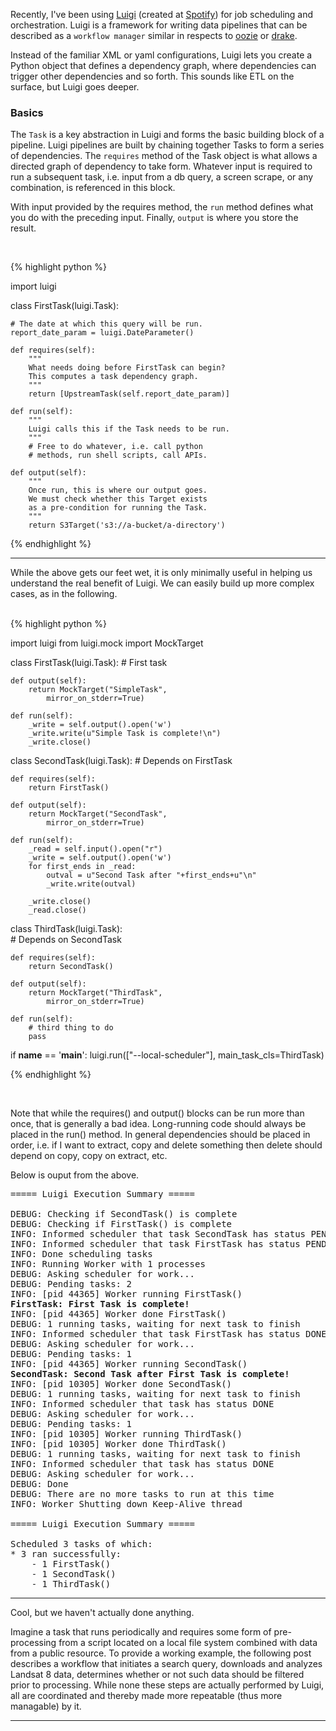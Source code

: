 Recently, I've been using [Luigi](https://pypi.python.org/pypi/luigi/2.2.0) (created at [Spotify](https://en.wikipedia.org/wiki/Spotify)) for job scheduling and orchestration.  Luigi is a framework for writing data pipelines that can be described as a `workflow manager` similar in respects to [oozie](http://oozie.apache.org/) or [drake](https://github.com/Factual/drake).   

Instead of the familiar XML or yaml configurations, Luigi lets you create a Python object that defines a dependency graph, where dependencies can trigger other dependencies and so forth. This sounds like ETL on the surface, but Luigi goes deeper.

### Basics

The `Task` is a key abstraction in Luigi and forms the basic building block of a pipeline. Luigi pipelines are built by chaining together Tasks to form a series of dependencies. The `requires` method of the Task object is what allows a directed graph of dependency to take form. Whatever input is required to run a subsequent task, i.e. input from a db query, a screen scrape, or any combination, is referenced in this block.

With input provided by the requires method, the `run` method defines what you do with the preceding input. Finally, `output` is where you store the result.

<br>

{% highlight python %}

import luigi

class FirstTask(luigi.Task):

    # The date at which this query will be run.
    report_date_param = luigi.DateParameter()

    def requires(self):
        """
        What needs doing before FirstTask can begin?
        This computes a task dependency graph.
        """
        return [UpstreamTask(self.report_date_param)]

    def run(self):
        """
        Luigi calls this if the Task needs to be run.
        """
        # Free to do whatever, i.e. call python
        # methods, run shell scripts, call APIs.

    def output(self):
        """
        Once run, this is where our output goes.
        We must check whether this Target exists 
        as a pre-condition for running the Task.
        """
        return S3Target('s3://a-bucket/a-directory')

{% endhighlight %}

---

While the above gets our feet wet, it is only minimally useful in helping us understand the real benefit of Luigi. We can easily build up more complex cases, as in the following.

<br>
{% highlight python %}

import luigi
from luigi.mock import MockTarget 

class FirstTask(luigi.Task):
    # First task
 
    def output(self):
        return MockTarget("SimpleTask", 
            mirror_on_stderr=True)
 
    def run(self):
        _write = self.output().open('w')
        _write.write(u"Simple Task is complete!\n")
        _write.close()

class SecondTask(luigi.Task):
    # Depends on FirstTask
        
    def requires(self):
        return FirstTask()

    def output(self):
        return MockTarget("SecondTask", 
            mirror_on_stderr=True)
    
    def run(self):
        _read = self.input().open("r")
        _write = self.output().open('w')
        for first_ends in _read:
            outval = u"Second Task after "+first_ends+u"\n"
            _write.write(outval)
        
        _write.close()
        _read.close()

class ThirdTask(luigi.Task):    
    # Depends on SecondTask
        
    def requires(self):
        return SecondTask()

    def output(self):
        return MockTarget("ThirdTask", 
            mirror_on_stderr=True)
    
    def run(self):
        # third thing to do
        pass
 
if __name__ == '__main__':
    luigi.run(["--local-scheduler"], 
        main_task_cls=ThirdTask)


{% endhighlight %}

<br>

Note that while the requires() and output() blocks can be run more than once, that is generally a bad idea. Long-running code should always be placed in the run() method. In general dependencies should be placed in order, i.e. if I want to extract, copy and delete something then delete should depend on copy, copy on extract, etc.

Below is ouput from the above. 

<pre>
===== Luigi Execution Summary =====

DEBUG: Checking if SecondTask() is complete
DEBUG: Checking if FirstTask() is complete
INFO: Informed scheduler that task SecondTask has status PENDING
INFO: Informed scheduler that task FirstTask has status PENDING
INFO: Done scheduling tasks
INFO: Running Worker with 1 processes
DEBUG: Asking scheduler for work...
DEBUG: Pending tasks: 2
INFO: [pid 44365] Worker running FirstTask()
<strong>FirstTask: First Task is complete!</strong>
INFO: [pid 44365] Worker done FirstTask()
DEBUG: 1 running tasks, waiting for next task to finish
INFO: Informed scheduler that task FirstTask has status DONE
DEBUG: Asking scheduler for work...
DEBUG: Pending tasks: 1
INFO: [pid 44365] Worker running SecondTask()
<strong>SecondTask: Second Task after First Task is complete!</strong>
INFO: [pid 10305] Worker done SecondTask()
DEBUG: 1 running tasks, waiting for next task to finish
INFO: Informed scheduler that task has status DONE
DEBUG: Asking scheduler for work...
DEBUG: Pending tasks: 1
INFO: [pid 10305] Worker running ThirdTask()
INFO: [pid 10305] Worker done ThirdTask()
DEBUG: 1 running tasks, waiting for next task to finish
INFO: Informed scheduler that task has status DONE
DEBUG: Asking scheduler for work...
DEBUG: Done
DEBUG: There are no more tasks to run at this time
INFO: Worker Shutting down Keep-Alive thread

===== Luigi Execution Summary =====

Scheduled 3 tasks of which:
* 3 ran successfully:
    - 1 FirstTask()
    - 1 SecondTask()
    - 1 ThirdTask()
</pre>

---

Cool, but we haven't actually done anything.

Imagine a task that runs periodically and requires some form of pre-processing from a script located on a local file system combined with data from a public resource. To provide a working example, the following post describes a workflow that initiates a search query, downloads and analyzes Landsat 8 data, determines whether or not such data should be filtered prior to processing. While none these steps are actually performed by Luigi, all are coordinated and thereby made more repeatable (thus more managable) by it.  

---